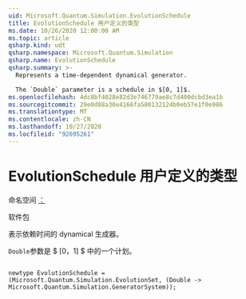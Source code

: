 ```yaml
---
uid: Microsoft.Quantum.Simulation.EvolutionSchedule
title: EvolutionSchedule 用户定义的类型
ms.date: 10/26/2020 12:00:00 AM
ms.topic: article
qsharp.kind: udt
qsharp.namespace: Microsoft.Quantum.Simulation
qsharp.name: EvolutionSchedule
qsharp.summary: >-
  Represents a time-dependent dynamical generator.

  The `Double` parameter is a schedule in $[0, 1]$.
ms.openlocfilehash: 4dc8bf4028e82d3e746779ae8c7d400dcbd3ea1b
ms.sourcegitcommit: 29e0d88a30e4166fa580132124b0eb57e1f0e986
ms.translationtype: MT
ms.contentlocale: zh-CN
ms.lasthandoff: 10/27/2020
ms.locfileid: "92695261"
---
```

# <a name="evolutionschedule-user-defined-type"></a>EvolutionSchedule 用户定义的类型

命名空间 [：](xref:Microsoft.Quantum.Simulation)

软件包 [](https://nuget.org/packages/)


表示依赖时间的 dynamical 生成器。

`Double`参数是 $ [0，1] $ 中的一个计划。

```qsharp

newtype EvolutionSchedule = (Microsoft.Quantum.Simulation.EvolutionSet, (Double -> Microsoft.Quantum.Simulation.GeneratorSystem));
```

